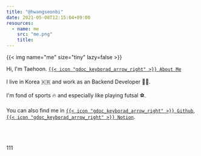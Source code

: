 ```yaml
---
title: "@hwangseonbi"
date: 2021-05-08T12:15:04+09:00
resources:
  - name: me
    src: "me.png"
    title: 
---
```


{{< img name="me" size="tiny" lazy=false >}}

Hi, I'm Taehoon.  [`{{< icon "gdoc_keyborad_arrow_right" >}} About Me`](https://www.notion.so/hwangseonbi/3f9d1fcf7f384b4e8145258fcef32a94)
<br><br>
I live in Korea 🇰🇷 and work as an Backend Developer 👨‍💻.
<br><br>
I'm fond of sports 🔥 and especially like playing futsal ⚽.
<br><br>
You can also find me in [`{{< icon "gdoc_keyborad_arrow_right" >}} Github`](https://github.com/hwangseonbi), [`{{< icon "gdoc_keyborad_arrow_right" >}} Notion`](https://www.notion.so/hwangseonbi/hwangseonbi-0f1c0b3114324dc4a6934449fc745985).
<br><br><br><br>

111
<!-- <br><br><br>
[`{{< icon "gdoc_keyborad_arrow_right" >}} Here`](google.com) are some projects I have made.
<br><br><br> -->